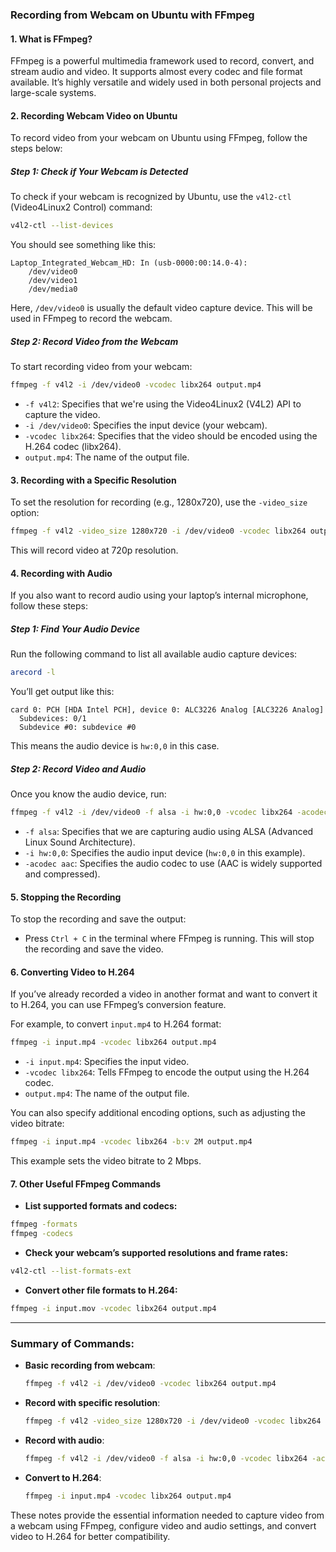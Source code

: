 ### Recording from Webcam on Ubuntu with FFmpeg

#### 1. **What is FFmpeg?**
FFmpeg is a powerful multimedia framework used to record, convert, and stream audio and video. It supports almost every codec and file format available. It’s highly versatile and widely used in both personal projects and large-scale systems.

#### 2. **Recording Webcam Video on Ubuntu**
To record video from your webcam on Ubuntu using FFmpeg, follow the steps below:

##### **Step 1: Check if Your Webcam is Detected**
To check if your webcam is recognized by Ubuntu, use the `v4l2-ctl` (Video4Linux2 Control) command:
```bash
v4l2-ctl --list-devices
```
You should see something like this:
```
Laptop_Integrated_Webcam_HD: In (usb-0000:00:14.0-4):
    /dev/video0
    /dev/video1
    /dev/media0
```
Here, `/dev/video0` is usually the default video capture device. This will be used in FFmpeg to record the webcam.

##### **Step 2: Record Video from the Webcam**
To start recording video from your webcam:
```bash
ffmpeg -f v4l2 -i /dev/video0 -vcodec libx264 output.mp4
```

- `-f v4l2`: Specifies that we're using the Video4Linux2 (V4L2) API to capture the video.
- `-i /dev/video0`: Specifies the input device (your webcam).
- `-vcodec libx264`: Specifies that the video should be encoded using the H.264 codec (libx264).
- `output.mp4`: The name of the output file.

#### 3. **Recording with a Specific Resolution**
To set the resolution for recording (e.g., 1280x720), use the `-video_size` option:
```bash
ffmpeg -f v4l2 -video_size 1280x720 -i /dev/video0 -vcodec libx264 output.mp4
```
This will record video at 720p resolution.

#### 4. **Recording with Audio**
If you also want to record audio using your laptop’s internal microphone, follow these steps:

##### **Step 1: Find Your Audio Device**
Run the following command to list all available audio capture devices:
```bash
arecord -l
```
You’ll get output like this:
```
card 0: PCH [HDA Intel PCH], device 0: ALC3226 Analog [ALC3226 Analog]
  Subdevices: 0/1
  Subdevice #0: subdevice #0
```
This means the audio device is `hw:0,0` in this case.

##### **Step 2: Record Video and Audio**
Once you know the audio device, run:
```bash
ffmpeg -f v4l2 -i /dev/video0 -f alsa -i hw:0,0 -vcodec libx264 -acodec aac output.mp4
```

- `-f alsa`: Specifies that we are capturing audio using ALSA (Advanced Linux Sound Architecture).
- `-i hw:0,0`: Specifies the audio input device (`hw:0,0` in this example).
- `-acodec aac`: Specifies the audio codec to use (AAC is widely supported and compressed).

#### 5. **Stopping the Recording**
To stop the recording and save the output:
- Press `Ctrl + C` in the terminal where FFmpeg is running. This will stop the recording and save the video.

#### 6. **Converting Video to H.264**
If you’ve already recorded a video in another format and want to convert it to H.264, you can use FFmpeg’s conversion feature.

For example, to convert `input.mp4` to H.264 format:
```bash
ffmpeg -i input.mp4 -vcodec libx264 output.mp4
```

- `-i input.mp4`: Specifies the input video.
- `-vcodec libx264`: Tells FFmpeg to encode the output using the H.264 codec.
- `output.mp4`: The name of the output file.

You can also specify additional encoding options, such as adjusting the video bitrate:
```bash
ffmpeg -i input.mp4 -vcodec libx264 -b:v 2M output.mp4
```

This example sets the video bitrate to 2 Mbps.

#### 7. **Other Useful FFmpeg Commands**
- **List supported formats and codecs:**
```bash
ffmpeg -formats
ffmpeg -codecs
```

- **Check your webcam’s supported resolutions and frame rates:**
```bash
v4l2-ctl --list-formats-ext
```

- **Convert other file formats to H.264:**
```bash
ffmpeg -i input.mov -vcodec libx264 output.mp4
```

---

### Summary of Commands:
- **Basic recording from webcam**:  
  ```bash
  ffmpeg -f v4l2 -i /dev/video0 -vcodec libx264 output.mp4
  ```

- **Record with specific resolution**:  
  ```bash
  ffmpeg -f v4l2 -video_size 1280x720 -i /dev/video0 -vcodec libx264 output.mp4
  ```

- **Record with audio**:  
  ```bash
  ffmpeg -f v4l2 -i /dev/video0 -f alsa -i hw:0,0 -vcodec libx264 -acodec aac output.mp4
  ```

- **Convert to H.264**:  
  ```bash
  ffmpeg -i input.mp4 -vcodec libx264 output.mp4
  ```

These notes provide the essential information needed to capture video from a webcam using FFmpeg, configure video and audio settings, and convert video to H.264 for better compatibility.
